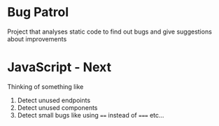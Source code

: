 # Bug Patrol

Project that analyses static code to find out bugs and give suggestions about improvements

# JavaScript - Next
Thinking of something like

1. Detect unused endpoints
2. Detect unused components
3. Detect small bugs like using `==` instead of `===` etc...

   
